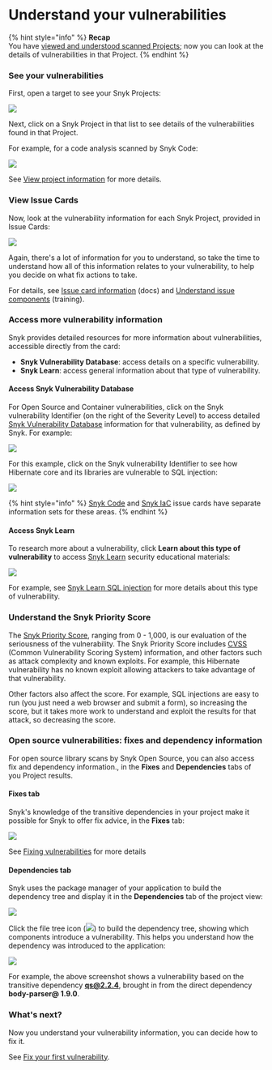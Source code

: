 # Understand your vulnerabilities

{% hint style="info" %}
**Recap**\
You have [viewed and understood scanned Projects](view-your-first-snyk-projects.md); now you can look at the details of vulnerabilities in that Project.
{% endhint %}

### See your vulnerabilities

First, open a target to see your Snyk Projects:

![](<../../.gitbook/assets/image (177).png>)

Next, click on a Snyk Project in that list to see details of the vulnerabilities found in that Project.

For example, for a code analysis scanned by Snyk Code:

![](<../../.gitbook/assets/image (23) (2) (1).png>)

See [View project information](../../snyk-web-ui/introduction-to-snyk-projects/view-project-information.md) for more details.

### View Issue Cards

Now, look at the vulnerability information for each Snyk Project, provided in Issue Cards:

![](<../../.gitbook/assets/image (16) (2) (1).png>)

Again, there's a lot of information for you to understand, so take the time to understand how all of this information relates to your vulnerability, to help you decide on what fix actions to take.

For details, see [Issue card information](https://docs.snyk.io/introducing-snyk/introduction-to-snyk-projects/issue-card-information) (docs) and [Understand issue components](https://training.snyk.io/learn/course/introduction-to-the-snyk-ui/scan-results/understand-issue-components?page=1) (training).

### Access more vulnerability information

Snyk provides detailed resources for more information about vulnerabilities, accessible directly from the card:

* **Snyk Vulnerability Database**: access details on a specific vulnerability.
* **Snyk Learn**: access general information about that type of vulnerability.

#### Access Snyk Vulnerability Database

For Open Source and Container vulnerabilities, click on the Snyk vulnerability Identifier (on the right of the Severity Level) to access detailed [Snyk Vulnerability Database](../../fix-and-report-issues/starting-to-fix-vulnerabilities/using-the-snyk-vulnerability-database.md) information for that vulnerability, as defined by Snyk. For example:

![](<../../.gitbook/assets/image (174) (1) (1) (1).png>)

For this example, click on the Snyk vulnerability Identifier to see how Hibernate core and its libraries are vulnerable to SQL injection:

![](<../../.gitbook/assets/image (169) (1).png>)

{% hint style="info" %}
[Snyk Code](../../scan-with-snyk/scan-application-code/snyk-code/) and [Snyk IaC](../../scan-with-snyk/scan-cloud-deployment/snyk-infrastructure-as-code/) issue cards have separate information sets for these areas.
{% endhint %}

#### Access Snyk Learn

To research more about a vulnerability, click **Learn about this type of vulnerability** to access [Snyk Learn](https://learn.snyk.io/) security educational materials:

![](<../../.gitbook/assets/image (38).png>)

For example, see [Snyk Learn SQL injection](https://learn.snyk.io/lessons/sql-injection/javascript/) for more details about this type of vulnerability.

### Understand the Snyk Priority Score

The [Snyk Priority Score](../../fix-and-report-issues/issue-management/priority-score.md), ranging from 0 - 1,000, is our evaluation of the seriousness of the vulnerability. The Snyk Priority Score includes [CVSS](https://www.first.org/cvss/calculator/3.1) (Common Vulnerability Scoring System) information, and other factors such as attack complexity and known exploits. For example, this Hibernate vulnerability has no known exploit allowing attackers to take advantage of that vulnerability.

Other factors also affect the score. For example, SQL injections are easy to run (you just need a web browser and submit a form), so increasing the score, but it takes more work to understand and exploit the results for that attack, so decreasing the score.

### Open source vulnerabilities: fixes and dependency information

For open source library scans by Snyk Open Source, you can also access fix and dependency information., in the **Fixes** and **Dependencies** tabs of you Project results.

#### Fixes tab

Snyk's knowledge of the transitive dependencies in your project make it possible for Snyk to offer fix advice, in the **Fixes** tab:

![](<../../.gitbook/assets/Screenshot 2021-10-19 at 11.57.07.png>)

See [Fixing vulnerabilities](broken-reference/) for more details

#### Dependencies tab

Snyk uses the package manager of your application to build the dependency tree and display it in the **Dependencies** tab of the project view:

![](<../../.gitbook/assets/image (269).png>)

Click the file tree icon (![](<../../.gitbook/assets/image (253).png>)) to build the dependency tree, showing which components introduce a vulnerability. This helps you understand how the dependency was introduced to the application:

![](../../.gitbook/assets/image23.png)

For example, the above screenshot shows a vulnerability based on the transitive dependency **qs@2.2.4**, brought in from the direct dependency **body-parser@ 1.9.0**.

### What's next?

Now you understand your vulnerability information, you can decide how to fix it.

See [Fix your first vulnerability](fix-your-first-vulnerability.md).
